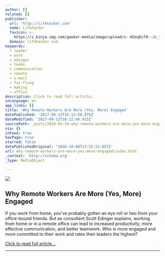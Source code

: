 ```yaml
---
author: []
related: []
publisher:
  url: 'http://lifehacker.com'
  name: Lifehacker
  favicon: >-
    https://i.kinja-img.com/gawker-media/image/upload/s--N2eqEvT8--/c_fill,fl_progressive,g_center,h_80,q_80,w_80/u0939doeuioaqhspkjyc.png
  domain: lifehacker.com
keywords:
  - leader
  - work
  - edinger
  - teams
  - communication
  - remote
  - e-mail
  - far-flung
  - making
  - office
description: Click to read full article…
inLanguage: en
app_links: []
title: 'Why Remote Workers Are More (Yes, More) Engaged'
datePublished: '2017-09-12T16:12:50.975Z'
dateModified: '2017-09-12T16:12:49.415Z'
sourcePath: _posts/2016-05-16-why-remote-workers-are-more-yes-more-engaged.md
via: {}
inFeed: true
hasPage: true
starred: false
datePublishedOriginal: '2016-10-08T12:22:23.057Z'
url: why-remote-workers-are-more-yes-more-engaged/index.html
_context: 'http://schema.org'
_type: MediaObject

---
```

<article style=""><img src="https://s3-us-west-2.amazonaws.com/the-grid-img/p/c81a0d4b391432db51460b071b3adabfcbc3bf8a.jpg" /><h1>Why Remote Workers Are More (Yes, More) Engaged</h1><p>If you work from home, you've probably gotten an eye roll or two from your office-bound friends. But as consultant Scott Edinger explains, working from home or in a remote office can lead to increased productivity, more effective communication, and better teamwork. Who is more engaged and more committed to their work and rates their leaders the highest?</p></article>

[Click to read full article...][0]

---



[0]: http://lifehacker.com/5940580/why-remote-workers-are-more-yes-more-engaged "Click to read full article..."